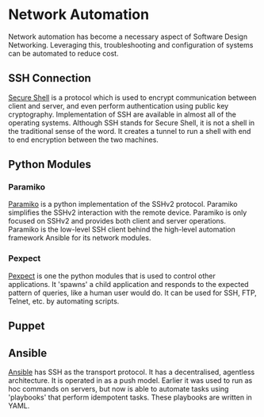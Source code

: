 # Network Automation


Network automation has become a necessary aspect of Software Design Networking. Leveraging this, troubleshooting and configuration of systems can be automated to reduce cost.

## SSH Connection
[Secure Shell](SSH) is a protocol which is used to encrypt communication between client and server, and even perform authentication using public key cryptography. Implementation of SSH are available in almost all of the operating systems. Although SSH stands for Secure Shell, it is not a shell in the traditional sense of the word. It creates a tunnel to run a shell with end to end encryption between the two machines. 

## Python Modules


### Paramiko
[Paramiko](/Paramiko/paramiko.md) is a python implementation of the SSHv2 protocol. Paramiko simplifies the SSHv2 interaction with the remote device. Paramiko is only focused on SSHv2 and provides both client and server operations. Paramiko is the low-level SSH client behind the high-level automation framework Ansible for its network modules. 

### Pexpect

[Pexpect](/Pexpect/pexpect.md) is one the python modules that is used to control other applications. It 'spawns' a child application and responds to the expected pattern of queries, like a human user would do. It can be used for SSH, FTP, Telnet, etc. by automating scripts.


## Puppet



## Ansible
[Ansible](Ansible) has SSH as the transport protocol. It has a decentralised, agentless architecture. It is operated in as a push model. Earlier it was used to run as hoc commands on servers, but now is able to automate tasks using 'playbooks' that perform idempotent tasks. These playbooks are written in YAML.
